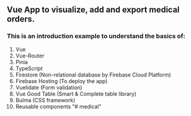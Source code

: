 ## Vue App to visualize, add and export medical orders.

### This is an introduction example to understand the basics of:

1. Vue
2. Vue-Router
3. Pinia
4. TypeScript
5. Firestore (Non-relational database by Firebase Cloud Platform)
6. Firebase Hosting (To deploy the app)
7. Vuelidate (Form validation)
8. Vue Good Table (Smart & Complete table library)
9. Bulma (CSS framework)
10. Reusable components
"# medical" 
